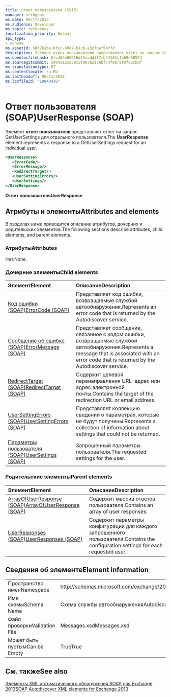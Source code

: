 ```yaml
---
title: Ответ пользователя (SOAP)
manager: sethgros
ms.date: 09/17/2015
ms.audience: Developer
ms.topic: reference
localization_priority: Normal
api_type:
- schema
ms.assetid: 5007b1ba-bfcc-40d7-b1cb-e32fbaf54ffd
description: Элемент ответ пользователя представляет ответ на запрос GetUserSettings для отдельного пользователя.
ms.openlocfilehash: 6fcd82e06916df5acdd317cb44161c1b69e58574
ms.sourcegitcommit: 34041125dc8c5f993b21cebfc4f8b72f0fd2cb6f
ms.translationtype: MT
ms.contentlocale: ru-RU
ms.lasthandoff: 06/21/2018
ms.locfileid: "19840436"
---
```

# <a name="userresponse-soap"></a><span data-ttu-id="ef29f-103">Ответ пользователя (SOAP)</span><span class="sxs-lookup"><span data-stu-id="ef29f-103">UserResponse (SOAP)</span></span>

<span data-ttu-id="ef29f-104">Элемент **ответ пользователя** представляет ответ на запрос GetUserSettings для отдельного пользователя.</span><span class="sxs-lookup"><span data-stu-id="ef29f-104">The **UserResponse** element represents a response to a GetUserSettings request for an individual user.</span></span> 
  
```XML
<UserResponse>
   <ErrorCode/>
   <ErrorMessage/>
   <RedirectTarget/>
   <UserSettingErrors/>
   <UserSettings/>
</UserResponse>
```

 <span data-ttu-id="ef29f-105">**Ответ пользователя**</span><span class="sxs-lookup"><span data-stu-id="ef29f-105">**UserResponse**</span></span>
## <a name="attributes-and-elements"></a><span data-ttu-id="ef29f-106">Атрибуты и элементы</span><span class="sxs-lookup"><span data-stu-id="ef29f-106">Attributes and elements</span></span>

<span data-ttu-id="ef29f-107">В разделах ниже приводится описание атрибутов, дочерних и родительских элементов.</span><span class="sxs-lookup"><span data-stu-id="ef29f-107">The following sections describe attributes, child elements, and parent elements.</span></span>
  
### <a name="attributes"></a><span data-ttu-id="ef29f-108">Атрибуты</span><span class="sxs-lookup"><span data-stu-id="ef29f-108">Attributes</span></span>

<span data-ttu-id="ef29f-109">Нет.</span><span class="sxs-lookup"><span data-stu-id="ef29f-109">None.</span></span>
  
### <a name="child-elements"></a><span data-ttu-id="ef29f-110">Дочерние элементы</span><span class="sxs-lookup"><span data-stu-id="ef29f-110">Child elements</span></span>

|<span data-ttu-id="ef29f-111">**Элемент**</span><span class="sxs-lookup"><span data-stu-id="ef29f-111">**Element**</span></span>|<span data-ttu-id="ef29f-112">**Описание**</span><span class="sxs-lookup"><span data-stu-id="ef29f-112">**Description**</span></span>|
|:-----|:-----|
|[<span data-ttu-id="ef29f-113">Код ошибки (SOAP)</span><span class="sxs-lookup"><span data-stu-id="ef29f-113">ErrorCode (SOAP)</span></span>](errorcode-soap.md) <br/> |<span data-ttu-id="ef29f-114">Представляет код ошибки, возвращаемые службой автообнаружения.</span><span class="sxs-lookup"><span data-stu-id="ef29f-114">Represents an error code that is returned by the Autodiscover service.</span></span>  <br/> |
|[<span data-ttu-id="ef29f-115">Сообщение об ошибке (SOAP)</span><span class="sxs-lookup"><span data-stu-id="ef29f-115">ErrorMessage (SOAP)</span></span>](errormessage-soap.md) <br/> |<span data-ttu-id="ef29f-116">Представляет сообщение, связанное с кодом ошибки, возвращаемые службой автообнаружения.</span><span class="sxs-lookup"><span data-stu-id="ef29f-116">Represents a message that is associated with an error code that is returned by the Autodiscover service.</span></span>  <br/> |
|[<span data-ttu-id="ef29f-117">RedirectTarget (SOAP)</span><span class="sxs-lookup"><span data-stu-id="ef29f-117">RedirectTarget (SOAP)</span></span>](redirecttarget-soap.md) <br/> |<span data-ttu-id="ef29f-118">Содержит целевой перенаправления URL-адрес или адрес электронной почты.</span><span class="sxs-lookup"><span data-stu-id="ef29f-118">Contains the target of the redirection URL or email address.</span></span>  <br/> |
|[<span data-ttu-id="ef29f-119">UserSettingErrors (SOAP)</span><span class="sxs-lookup"><span data-stu-id="ef29f-119">UserSettingErrors (SOAP)</span></span>](usersettingerrors-soap.md) <br/> |<span data-ttu-id="ef29f-120">Представляет коллекцию сведений о параметрах, которые не будут получены.</span><span class="sxs-lookup"><span data-stu-id="ef29f-120">Represents a collection of information about settings that could not be returned.</span></span>  <br/> |
|[<span data-ttu-id="ef29f-121">Параметры пользователя (SOAP)</span><span class="sxs-lookup"><span data-stu-id="ef29f-121">UserSettings (SOAP)</span></span>](usersettings-soap.md) <br/> |<span data-ttu-id="ef29f-122">Запрошенный параметры пользователя.</span><span class="sxs-lookup"><span data-stu-id="ef29f-122">The requested settings for the user.</span></span>  <br/> |
   
### <a name="parent-elements"></a><span data-ttu-id="ef29f-123">Родительские элементы</span><span class="sxs-lookup"><span data-stu-id="ef29f-123">Parent elements</span></span>

|<span data-ttu-id="ef29f-124">**Элемент**</span><span class="sxs-lookup"><span data-stu-id="ef29f-124">**Element**</span></span>|<span data-ttu-id="ef29f-125">**Описание**</span><span class="sxs-lookup"><span data-stu-id="ef29f-125">**Description**</span></span>|
|:-----|:-----|
|[<span data-ttu-id="ef29f-126">ArrayOfUserResponse (SOAP)</span><span class="sxs-lookup"><span data-stu-id="ef29f-126">ArrayOfUserResponse (SOAP)</span></span>](arrayofuserresponse-soap.md) <br/> |<span data-ttu-id="ef29f-127">Содержит массив ответов пользователя.</span><span class="sxs-lookup"><span data-stu-id="ef29f-127">Contains an array of user responses.</span></span>  <br/> |
|[<span data-ttu-id="ef29f-128">UserResponses (SOAP)</span><span class="sxs-lookup"><span data-stu-id="ef29f-128">UserResponses (SOAP)</span></span>](userresponses-soap.md) <br/> |<span data-ttu-id="ef29f-129">Содержит параметры конфигурации для каждого запрошенного пользователя.</span><span class="sxs-lookup"><span data-stu-id="ef29f-129">Contains the configuration settings for each requested user.</span></span>  <br/> |
   
## <a name="element-information"></a><span data-ttu-id="ef29f-130">Сведения об элементе</span><span class="sxs-lookup"><span data-stu-id="ef29f-130">Element information</span></span>

|||
|:-----|:-----|
|<span data-ttu-id="ef29f-131">Пространство имен</span><span class="sxs-lookup"><span data-stu-id="ef29f-131">Namespace</span></span>  <br/> |http://schemas.microsoft.com/exchange/2010/Autodiscover  <br/> |
|<span data-ttu-id="ef29f-132">Имя схемы</span><span class="sxs-lookup"><span data-stu-id="ef29f-132">Schema Name</span></span>  <br/> |<span data-ttu-id="ef29f-133">Схема службы автообнаружения</span><span class="sxs-lookup"><span data-stu-id="ef29f-133">Autodiscover schema</span></span>  <br/> |
|<span data-ttu-id="ef29f-134">Файл проверки</span><span class="sxs-lookup"><span data-stu-id="ef29f-134">Validation File</span></span>  <br/> |<span data-ttu-id="ef29f-135">Messages.xsd</span><span class="sxs-lookup"><span data-stu-id="ef29f-135">Messages.xsd</span></span>  <br/> |
|<span data-ttu-id="ef29f-136">Может быть пустым</span><span class="sxs-lookup"><span data-stu-id="ef29f-136">Can be Empty</span></span>  <br/> |<span data-ttu-id="ef29f-137">True</span><span class="sxs-lookup"><span data-stu-id="ef29f-137">True</span></span>  <br/> |
   
## <a name="see-also"></a><span data-ttu-id="ef29f-138">См. также</span><span class="sxs-lookup"><span data-stu-id="ef29f-138">See also</span></span>



[<span data-ttu-id="ef29f-139">Элементы XML автоматического обнаружения SOAP для Exchange 2013</span><span class="sxs-lookup"><span data-stu-id="ef29f-139">SOAP Autodiscover XML elements for Exchange 2013</span></span>](soap-autodiscover-xml-elements-for-exchange-2013.md)

